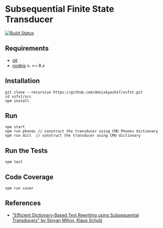 # Subsequential Finite State Transducer
[![Build Status](https://travis-ci.org/deniskyashif/ssfst.svg?branch=master)](https://travis-ci.org/deniskyashif/ssfst)

## Requirements
* [git](https://git-scm.com/downloads)
* [nodejs](https://nodejs.org/en/download/current/) v. >= 8.x

## Installation
```
git clone --recursive https://github.com/deniskyashif/ssfst.git
cd ssfst/src
npm install
```

## Run
```
npm start
npm run phones // construct the transducer using CMU Phones dictionary
npm run dict  // construct the transducer using CMU dictionary
```

## Run the Tests
```
npm test
```

## Code Coverage
```
npm run cover
```

## References
* ["Efficient Dictionary-Based Text Rewriting using Subsequential Transducers" by Stoyan Mihov, Klaus Schulz](https://www.researchgate.net/publication/232005152_Efficient_dictionary-based_text_rewriting_using_subsequential_transducers)
